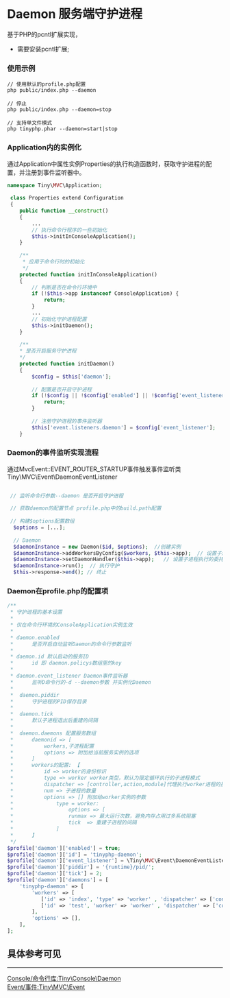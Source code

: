 Daemon 服务端守护进程
====

基于PHP的pcntl扩展实现， 
* 需要安装pcntl扩展;


### 使用示例
```
// 使用默认的profile.php配置
php public/index.php --daemon 

// 停止
php public/index.php --daemon=stop

// 支持单文件模式
php tinyphp.phar --daemon=start|stop
```

### Application内的实例化

通过Application中属性实例Properties的执行构造函数时，获取守护进程的配置，并注册到事件监听器中。 

```php
namespace Tiny\MVC\Application;
   
 class Properties extend Configuration
 {    
    public function __construct()
    {
        ...
        // 执行命令行程序的一些初始化
        $this->initInConsoleApplication();
    }
    
    /**
     * 应用于命令行时的初始化
     */
    protected function initInConsoleApplication()
    {
        // 判断是否在命令行环境中
        if (!$this->app instanceof ConsoleApplication) {
            return;
        }
        ... 
        // 初始化守护进程配置
        $this->initDaemon();
    }
    
    /**
    * 是否开启服务守护进程
    */
    protected function initDaemon()
    {
        $config = $this['daemon'];
        
        // 配置是否开启守护进程
        if (!$config || !$config['enabled'] || !$config['event_listener']) {
            return;
        }
        
        // 注册守护进程的事件监听器
        $this['event.listeners.daemon'] = $config['event_listener'];
    }
```

### Daemon的事件监听实现流程


通过MvcEvent::EVENT_ROUTER_STARTUP事件触发事件监听类Tiny\MVC\Event\DaemonEventListener

```php
 
 // 监听命令行参数--daemon 是否开启守护进程
 
 // 获取daemon的配置节点 profile.php中的build.path配置
 
 // 构建$options配置数组
  $options = [...];
  
  // Daemon
  $daemonInstance = new Daemon($id, $options);  //创建实例
  $daemonInstance->addWorkersByConfig($workers, $this->app);  // 设置子进程的配置
  $daemonInstance->setDaemonHandler($this->app);   // 设置子进程执行的委托句柄
  $daemonInstance->run();  // 执行守护
  $this->response->end(); // 终止
```

### Daemon在profile.php的配置项

```php
/**
 * 守护进程的基本设置
 * 
 * 仅在命令行环境的ConsoleApplication实例生效
 * 
 * daemon.enabled 
 *      是否开启自动监听Daemon的命令行参数监听
 * 
 * daemon.id 默认启动的服务ID
 *      id 即 daemon.policys数组里的key
 *      
 * daemon.event_listener Daemon事件监听器
 *      监听D命令行的-d --daemon参数 并实例化Daemon
 *    
 *  daemon.piddir 
 *      守护进程的PID保存目录
 *      
 *  daemon.tick 
 *      默认子进程退出后重建的间隔    
 *      
 *  daemon.daemons 配置服务数组
 *      daemonid => [
 *          workers,子进程配置
 *          options => 附加给当前服务实例的选项
 *      ]
 *      workers的配置: 【
 *          id => worker的身份标识
 *          type => worker worker类型，默认为限定循环执行的子进程模式
 *          dispatcher => [controller,action,module]代理执行worker进程的控制器,动作参数, 模块
 *          num => 子进程的数量
 *          options => [] 附加给worker实例的参数
 *              type = worker: 
 *                  options => [
 *                  runmax => 最大运行次数，避免内存占用过多系统阻塞
 *                  tick  => 重建子进程的间隔 
 *              ]
 *      】
 */
$profile['daemon']['enabled'] = true;
$profile['daemon']['id'] = 'tinyphp-daemon';
$profile['daemon']['event_listener'] = \Tiny\MVC\Event\DaemonEventListener::class;
$profile['daemon']['piddir'] = '{runtime}/pid/';
$profile['daemon']['tick'] = 2;
$profile['daemon']['daemons'] = [
    'tinyphp-daemon' => [
        'workers' => [
           ['id' => 'index', 'type' => 'worker' , 'dispatcher' => ['controller' => 'main', 'action' => 'index', "module" => ''], 'num' => 1, 'options' => ['runmax' => 1024, 'tick' => '10']],
           ['id' => 'test', 'worker' => 'worker' , 'dispatcher' => ['controller' => 'main', 'action' => 'test', 'module' => ''], 'num' => 1, 'options' => ['runmax' => 1024, 'tick' => '1']]
        ],
        'options' => [],
    ],
];
```

具体参考可见   
-----
-----

[Console/命令行库:Tiny\Console\Daemon](https://github.com/tinyphporg/tinyphp-dcos/blob/master/docs/manual/lib/daemon.md)    
[Event/事件:Tiny\MVC\Event](https://github.com/tinyphporg/tinyphp-dcos/blob/master/docs/manual/lib/event.md)  
